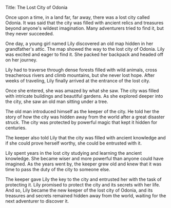 Title: The Lost City of Odonia 

Once upon a time, in a land far, far away, there was a lost city called Odonia. It was said that the city was filled with ancient relics and treasures beyond anyone's wildest imagination. Many adventurers tried to find it, but they never succeeded. 

One day, a young girl named Lily discovered an old map hidden in her grandfather's attic. The map showed the way to the lost city of Odonia. Lily was excited and eager to find it. She packed her backpack and headed off on her journey.

Lily had to traverse through dense forests filled with wild animals, cross treacherous rivers and climb mountains, but she never lost hope. After weeks of traveling, Lily finally arrived at the entrance of the lost city.

Once she entered, she was amazed by what she saw. The city was filled with intricate buildings and beautiful gardens. As she explored deeper into the city, she saw an old man sitting under a tree. 

The old man introduced himself as the keeper of the city. He told her the story of how the city was hidden away from the world after a great disaster struck. The city was protected by powerful magic that kept it hidden for centuries.

The keeper also told Lily that the city was filled with ancient knowledge and if she could prove herself worthy, she could be entrusted with it. 

Lily spent years in the lost city studying and learning the ancient knowledge. She became wiser and more powerful than anyone could have imagined. As the years went by, the keeper grew old and knew that it was time to pass the duty of the city to someone else.

The keeper gave Lily the key to the city and entrusted her with the task of protecting it. Lily promised to protect the city and its secrets with her life. And so, Lily became the new keeper of the lost city of Odonia, and its treasures and secrets remained hidden away from the world, waiting for the next adventurer to discover it.